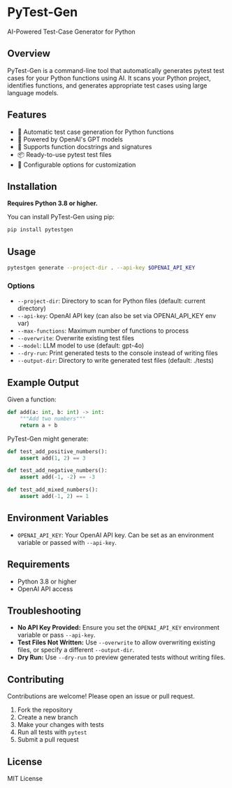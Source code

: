 # PyTest-Gen

AI-Powered Test-Case Generator for Python

## Overview

PyTest-Gen is a command-line tool that automatically generates pytest test cases for your Python functions using AI. It scans your Python project, identifies functions, and generates appropriate test cases using large language models.

## Features

- 🔄 Automatic test case generation for Python functions
- 🤖 Powered by OpenAI's GPT models
- 📝 Supports function docstrings and signatures
- 📦 Ready-to-use pytest test files
- 🔄 Configurable options for customization

## Installation

**Requires Python 3.8 or higher.**

You can install PyTest-Gen using pip:

```bash
pip install pytestgen
```

## Usage

```bash
pytestgen generate --project-dir . --api-key $OPENAI_API_KEY
```

### Options

- `--project-dir`: Directory to scan for Python files (default: current directory)
- `--api-key`: OpenAI API key (can also be set via OPENAI_API_KEY env var)
- `--max-functions`: Maximum number of functions to process
- `--overwrite`: Overwrite existing test files
- `--model`: LLM model to use (default: gpt-4o)
- `--dry-run`: Print generated tests to the console instead of writing files
- `--output-dir`: Directory to write generated test files (default: ./tests)

## Example Output

Given a function:

```python
def add(a: int, b: int) -> int:
    """Add two numbers"""
    return a + b
```

PyTest-Gen might generate:

```python
def test_add_positive_numbers():
    assert add(1, 2) == 3

def test_add_negative_numbers():
    assert add(-1, -2) == -3

def test_add_mixed_numbers():
    assert add(-1, 2) == 1
```

## Environment Variables

- `OPENAI_API_KEY`: Your OpenAI API key. Can be set as an environment variable or passed with `--api-key`.

## Requirements

- Python 3.8 or higher
- OpenAI API access

## Troubleshooting

- **No API Key Provided:** Ensure you set the `OPENAI_API_KEY` environment variable or pass `--api-key`.
- **Test Files Not Written:** Use `--overwrite` to allow overwriting existing files, or specify a different `--output-dir`.
- **Dry Run:** Use `--dry-run` to preview generated tests without writing files.

## Contributing

Contributions are welcome! Please open an issue or pull request.

1. Fork the repository
2. Create a new branch
3. Make your changes with tests
4. Run all tests with `pytest`
5. Submit a pull request

## License

MIT License
